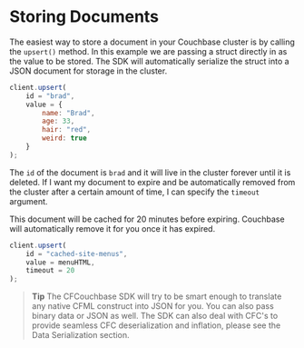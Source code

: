 # Storing Documents

The easiest way to store a document in your Couchbase cluster is by calling the `upsert()` method.  In this example we are passing a struct directly in as the value to be stored.  The SDK will automatically serialize the struct into a JSON document for storage in the cluster.

```js
client.upsert(
	id = "brad",
	value = { 
	    name: "Brad", 
	    age: 33, 
	    hair: "red", 
	    weird: true 
    } 
);
```

The `id` of the document is `brad` and it will live in the cluster forever until it is deleted.  If I want my document to expire and be automatically removed from the cluster after a certain amount of time, I can specify the `timeout` argument.

This document will be cached for 20 minutes before expiring.  Couchbase will automatically remove it for you once it has expired.

```js
client.upsert(
	id = "cached-site-menus",
	value = menuHTML,
	timeout = 20
);
```

> **Tip** The CFCouchbase SDK will try to be smart enough to translate any native CFML construct into JSON for you.  You can also pass binary data or JSON as well.  The SDK can also deal with CFC's to provide seamless CFC deserialization and inflation, please see the Data Serialization section.

